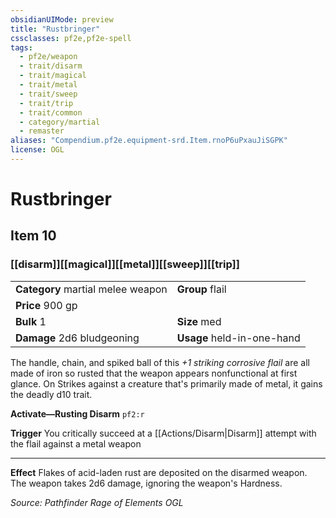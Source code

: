 ```yaml
---
obsidianUIMode: preview
title: "Rustbringer"
cssclasses: pf2e,pf2e-spell
tags:
  - pf2e/weapon
  - trait/disarm
  - trait/magical
  - trait/metal
  - trait/sweep
  - trait/trip
  - trait/common
  - category/martial
  - remaster
aliases: "Compendium.pf2e.equipment-srd.Item.rnoP6uPxauJiSGPK"
license: OGL
---
```

# Rustbringer
## Item 10
### [[disarm]][[magical]][[metal]][[sweep]][[trip]]

|  |  |
| -- | -- |
| **Category** martial melee weapon | **Group** flail |
| **Price** 900 gp |  |
| **Bulk** 1 | **Size** med |
| **Damage** 2d6 bludgeoning  | **Usage** held-in-one-hand |



The handle, chain, and spiked ball of this _+1 striking corrosive flail_ are all made of iron so rusted that the weapon appears nonfunctional at first glance. On Strikes against a creature that's primarily made of metal, it gains the deadly d10 trait.

**Activate—Rusting Disarm** `pf2:r`

**Trigger** You critically succeed at a [[Actions/Disarm|Disarm]] attempt with the flail against a metal weapon

* * *

**Effect** Flakes of acid-laden rust are deposited on the disarmed weapon. The weapon takes 2d6 damage, ignoring the weapon's Hardness.

*Source: Pathfinder Rage of Elements*
*OGL*